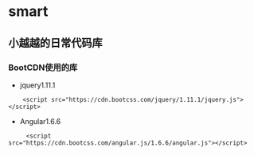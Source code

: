 # smart
## 小越越的日常代码库

### BootCDN使用的库
- jquery1.11.1

````
    <script src="https://cdn.bootcss.com/jquery/1.11.1/jquery.js"></script>
````

- Angular1.6.6

````
     <script src="https://cdn.bootcss.com/angular.js/1.6.6/angular.js"></script>
````




